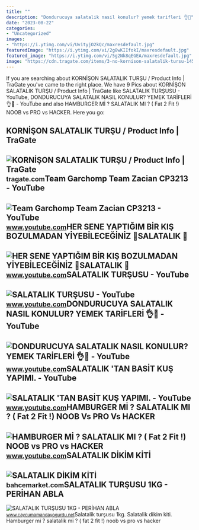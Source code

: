 ```yaml
---
title: ""
description: "Dondurucuya salatalik nasil konulur? yemek tari̇fleri̇ 👌💯"
date: "2023-08-22"
categories:
- "Uncategorized"
images:
- "https://i.ytimg.com/vi/UvityjO2kQc/maxresdefault.jpg"
featuredImage: "https://i.ytimg.com/vi/2g8wKIIfokI/maxresdefault.jpg"
featured_image: "https://i.ytimg.com/vi/5g2Nk8qEGEA/maxresdefault.jpg"
image: "https://cdn.tragate.com/items/3-no-kornison-salatalik-tursu-145531-159757.jpg"
---
```


If you are searching about KORNİŞON SALATALIK TURŞU / Product Info | TraGate you've came to the right place. We have 9 Pics about KORNİŞON SALATALIK TURŞU / Product Info | TraGate like SALATALIK TURŞUSU - YouTube, DONDURUCUYA SALATALIK NASIL KONULUR? YEMEK TARİFLERİ 👌💯 - YouTube and also HAMBURGER Mİ ? SALATALIK MI ? ( Fat 2 Fit !) NOOB vs PRO vs HACKER. Here you go:

KORNİŞON SALATALIK TURŞU / Product Info | TraGate
-------------------------------------------------

 ![KORNİŞON SALATALIK TURŞU / Product Info | TraGate](https://cdn.tragate.com/items/3-no-kornison-salatalik-tursu-145531-159757.jpg) <small>tragate.com</small>Team Garchomp Team Zacian CP3213 - YouTube
------------------------------------------

 ![Team Garchomp Team Zacian CP3213 - YouTube](https://i.ytimg.com/vi/HYLCwcE-Dgc/maxres2.jpg?sqp=-oaymwEoCIAKENAF8quKqQMcGADwAQH4AYwCgALgA4oCDAgAEAEYRSBHKGUwDw==&rs=AOn4CLC_ulBvmvqa2cf2uT56Qfk3FCYaDA) <small>www.youtube.com</small>HER SENE YAPTIĞIM BİR KIŞ BOZULMADAN YİYEBİLECEĞİNİZ 💯SALATALIK 🥒
-----------------------------------------------------------------

 ![HER SENE YAPTIĞIM BİR KIŞ BOZULMADAN YİYEBİLECEĞİNİZ 💯SALATALIK 🥒](https://i.ytimg.com/vi/UvityjO2kQc/maxresdefault.jpg) <small>www.youtube.com</small>SALATALIK TURŞUSU - YouTube
---------------------------

 ![SALATALIK TURŞUSU - YouTube](https://i.ytimg.com/vi/2g8wKIIfokI/maxresdefault.jpg) <small>www.youtube.com</small>DONDURUCUYA SALATALIK NASIL KONULUR? YEMEK TARİFLERİ 👌💯 - YouTube
-----------------------------------------------------------------

 ![DONDURUCUYA SALATALIK NASIL KONULUR? YEMEK TARİFLERİ 👌💯 - YouTube](https://i.ytimg.com/vi/mfPcDwQkFDg/maxresdefault.jpg) <small>www.youtube.com</small>SALATALIK 'TAN BASİT KUŞ YAPIMI. - YouTube
------------------------------------------

 ![SALATALIK 'TAN BASİT KUŞ YAPIMI. - YouTube](https://i.ytimg.com/vi/kNvYOQgNb2g/maxresdefault.jpg) <small>www.youtube.com</small>HAMBURGER Mİ ? SALATALIK MI ? ( Fat 2 Fit !) NOOB Vs PRO Vs HACKER
------------------------------------------------------------------

 ![HAMBURGER Mİ ? SALATALIK MI ? ( Fat 2 Fit !) NOOB vs PRO vs HACKER](https://i.ytimg.com/vi/5g2Nk8qEGEA/maxresdefault.jpg) <small>www.youtube.com</small>SALATALIK DİKİM KİTİ
--------------------

 ![SALATALIK DİKİM KİTİ](https://bahcemarket.com/files/images/2022/07/25/thmb/salatalik-w400-h400.webp) <small>bahcemarket.com</small>SALATALIK TURŞUSU 1KG - PERİHAN ABLA
------------------------------------

 ![SALATALIK TURŞUSU 1KG - PERİHAN ABLA](https://www.caycumamandayogurdu.net/Images/Urun/02042021124504.jpeg) <small>www.caycumamandayogurdu.net</small>Salatalik turşusu 1kg. Salatalik di̇ki̇m ki̇ti̇. Hamburger mi̇ ? salatalik mi ? ( fat 2 fit !) noob vs pro vs hacker
